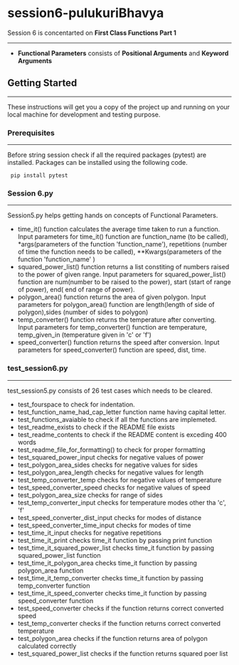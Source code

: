 # session6-pulukuriBhavya
Session 6 is concentarted on **First Class Functions Part 1**
***
- **Functional Parameters** consists of **Positional Arguments** and **Keyword Arguments**


## Getting Started
***
These instructions will get you a copy of the project up and running on your local machine for development and testing purpose.

### Prerequisites
***
Before string session check if all the required packages (pytest) are installed. Packages can be installed using the following code.
```
 pip install pytest
 ```

### Session 6.py
***

Session5.py helps getting hands on concepts of Functional Parameters.

- time_it() function calculates the average time taken to run a function. Input parameters for time_it() function are function_name (to be called), *args(parameters of the function 'function_name'), repetitions (number of time the function needs to be called), **Kwargs(parameters of the function 'function_name' )
- squared_power_list() function returns a list constiting of numbers raised to the power of given range. Input parameters for squared_power_list() function are num(number to be raised to the power), start (start of range of power), end( end of range of power).
- polygon_area() function returns the area of given polygon. Input parameters for polygon_area() function are length(length of side of polygon),sides (number of sides to polygon)
- temp_converter() function returns the temperature after converting. Input parameters for temp_converter() function are temperature, temp_given_in (temperature given in 'c' or 'f')
- speed_converter() function returns the speed after conversion. Input parameters for speed_converter() function are speed, dist, time. 

### test_session6.py

***

test_session5.py consists of 26 test cases which needs to be cleared.

- test_fourspace to check for indentation.
- test_function_name_had_cap_letter function name having capital letter.
- test_functions_avaiable to check if all the functions are implemeted.
- test_readme_exists to check if the README file exists
- test_readme_contents to check if the README content is exceding 400 words
- test_readme_file_for_formatting() to check for proper formatting
- test_squared_power_input checks for negative values of power
- test_polygon_area_sides checks for negative values for sides
- test_polygon_area_length checks for negative values for length
- test_temp_converter_temp checks for negative values of temperature
- test_speed_converter_speed checks for negative values of speed
- test_polygon_area_size checks for range of sides
- test_temp_converter_input checks for temperature modes other tha 'c', 'f'
- test_speed_converter_dist_input checks for modes of distance
- test_speed_converter_time_input checks for modes of time 
- test_time_it_input checks for negative repetitions 
- test_time_it_print checks time_it function by passing print function
- test_time_it_squared_power_list checks time_it function by passing squared_power_list function
- test_time_it_polygon_area checks time_it function by passing polygon_area function
- test_time_it_temp_converter checks time_it function by passing temp_converter function
- test_time_it_speed_converter checks time_it function by passing speed_converter function
- test_speed_converter checks if the function returns correct converted speed
- test_temp_converter checks if the function returns correct converted temperature
- test_polygon_area checks if the function returns area of polygon calculated correctly
- test_squared_power_list checks if the function returns squared poer list
